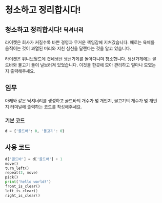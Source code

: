 # 청소하고 정리합시다!

## 청소하고 정리합시다! `딕셔너리`

라이켓은 회사가 커질수록 바쁜 경영과 무거운 책임감에 지쳐갔습니다. 때로는 육체를 움직이는 것이 과열된 머리와 지친 심신을 달랜다는 것을 알고 있습니다. 

라이캣은 위니브월드에 캣네생선 생선가게를 돌아다니며 청소합니다. 생선가게에는 골드바와 물고기 들이 널브러져 있었습니다. 이것을 한곳에 모아 관리하고 얼마나 모였는지 출력해주세요.

## 임무

아래와 같은 딕셔너리를 생성하고 골드바의 개수가 몇 개인지, 물고기의 개수가 몇 개인지 터미널에 출력하는 코드를 작성해주세요.

### 기본 코드

```python
d = {'골드바': 0, '물고기': 0}
```

## 사용 코드

```python
d['골드바'] = d['골드바'] + 1
move()
turn_left()
repeat(2, move)
pick()
print('hello world!')
front_is_clear()
left_is_clear()
right_is_clear()
```